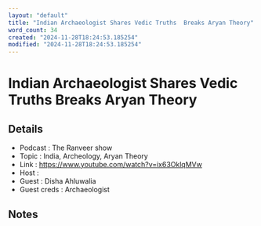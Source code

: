 ```yaml
---
layout: "default"
title: "Indian Archaeologist Shares Vedic Truths  Breaks Aryan Theory"
word_count: 34
created: "2024-11-28T18:24:53.185254"
modified: "2024-11-28T18:24:53.185254"
---
```

# Indian Archaeologist Shares Vedic Truths  Breaks Aryan Theory

## Details

- Podcast     : The Ranveer show
- Topic       : India, Archeology, Aryan Theory
- Link        : https://www.youtube.com/watch?v=ix63OklqMVw
- Host        :
- Guest       : Disha Ahluwalia
- Guest creds : Archaeologist

## Notes
